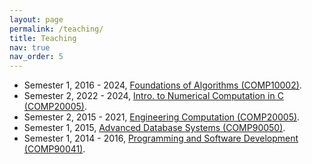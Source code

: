 ```yaml
---
layout: page
permalink: /teaching/
title: Teaching
nav: true
nav_order: 5
---
```


* Semester 1, 2016 - 2024, [Foundations of Algorithms (COMP10002)](https://handbook.unimelb.edu.au/subjects/comp10002/).
* Semester 2, 2022 - 2024, [Intro. to Numerical Computation in C (COMP20005)](https://handbook.unimelb.edu.au/subjects/comp20005/).
* Semester 2, 2015 - 2021, [Engineering Computation (COMP20005)](https://handbook.unimelb.edu.au/2020/subjects/comp20005).
* Semester 1, 2015, [Advanced Database Systems (COMP90050)](https://archive.handbook.unimelb.edu.au/view/2015/comp90050/).
* Semester 1, 2014 - 2016, [Programming and Software Development (COMP90041)](https://archive.handbook.unimelb.edu.au/view/2016/comp90041/).

